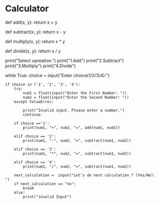 # Calculator

def add(x, y):
    return x + y 

def subtract(x, y):
    return x - y

def multiply(x, y):
    return x * y

def divide(x, y):
    return x / y

print("Select opreation.")
print("1.Add")
print("2.Subtract")
print("3.Multiply")
print("4.Divide")

while True:
    choice = input("Enter choice(1/2/3/4):")

    if choice in ('1', '2', '3', '4'):
        try:
            num1 = float(input("Enter the First Number: "))
            num2 = float(input("Enter the Second Number: "))
        except ValueError:

            print("Invalid input. Please enter a number.")
            continue

        if choice =='1':
            print(num1, "+", num2, "=", add(num1, num2))

        elif choice == '2':
            print(num1, "-", num2, "=", subtract(num1, num2))

        elif choice == '3':
            print(num1, "*", num2, "=", subtract(num1, num2))

        elif choice == '4':
            print(num1, "/", num2, "=", subtract(num1, num2))

        next_calculation =  input("Let's do next calculation ? (Yes/No): ")
        if next_calculation == "no":
            break
        else:
            print("invalid Input")
            

